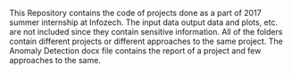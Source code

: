 This Repository contains the code of projects done as a part of 2017 summer internship at Infozech. 
The input data output data and plots, etc. are not included since they contain sensitive information.
All of the folders contain different projects or different approaches to the same project.
The Anomaly Detection docx file contains the report of a project and few approaches to the same.
